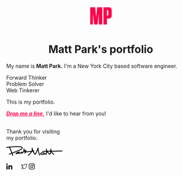 <p align="center">
  <a title="Matt Park - Software Engineer" target="_blank" rel="noopener noreferrer" href="https://mattpark.now.sh">
    <img alt="Matt Park" src="./static/assets/icons/mattpark-readme-icon.png" width="60" />
  </a>
</p>
<h1 align="center">
  Matt Park's portfolio
</h1>

My name is <b>Matt Park.</b> I'm a New York City based software engineer.

Forward Thinker<br />
Problem Solver<br />
Web Tinkerer<br />

This is my portfolio.

<a title="Email" target="_top" href="mailto:mattparksolns@gmail.com" style="color:#ff0049">
<b><em>Drop me a line,</em></b></a>
I'd like to hear from you!
<br /><br />

Thank you for visiting<br />
my portfolio.

<img alt="signature" src="./static/assets/images/signature.inline.svg" width="150" />
<br /><br />

<a title="LinkedIn" target="_blank" rel="noopener noreferrer" href="https://www.linkedin.com/in/mattparksolns/" style="margin-right: 20px">
  <img alt="linkedin" src="./static/assets/icons/linkedin.svg" width="16" /></a>  
<a title="Twitter" target="_blank" rel="noopener noreferrer" href="https://twitter.com/mattparksolns">
  <img alt="twitter" src="./static/assets/icons/twitter.svg" width="16" /></a>  
<a title="Instagram" target="_blank" rel="noopener noreferrer" href="https://www.instagram.com/mattparksolns/">
  <img alt="instagram" src="./static/assets/icons/instagram.svg" width="16" /></a>  
